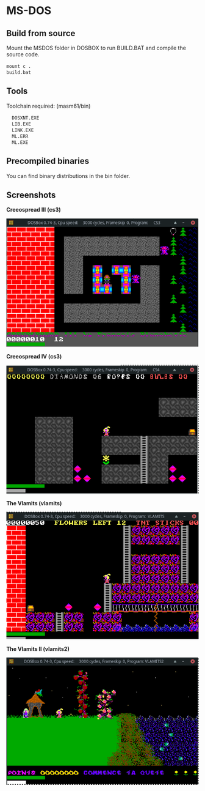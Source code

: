 # MS-DOS 

## Build from source

Mount the MSDOS folder in DOSBOX to run BUILD.BAT and compile the source code.

```
mount c .
build.bat
```

## Tools

Toolchain required: (masm61/bin)
```
  DOSXNT.EXE
  LIB.EXE
  LINK.EXE
  ML.ERR
  ML.EXE
```

## Precompiled binaries

You can find binary distributions in the bin folder.

## Screenshots

<b>Creeospread III (cs3)</b>

![Image](images/Screenshot_2022-10-19_21-01-20.png 'icon')

<b>Creeospread IV (cs3)</b>

![Image](images/Screenshot_2022-10-19_21-02-31.png 'icon')

<b>The Vlamits (vlamits)</b>

![Image](images/Screenshot_2022-10-19_21-03-43.png 'icon')

<b>The Vlamits II (vlamits2)</b>

![Image](images/Screenshot_2022-10-19_21-04-40.png 'icon')
